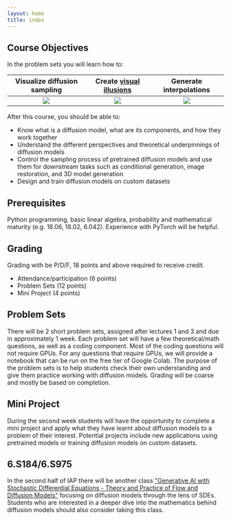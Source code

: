 ```yaml
---
layout: home
title: index
---
```


## Course Objectives

In the problem sets you will learn how to:

| Visualize diffusion sampling | Create [visual illusions][va-link] | Generate interpolations |
|:----------------------------:|:----------------------------------:|:-----------------------:|
| ![][flow-img]                | ![][rot-img]                       | ![][intp-img]           |


After this course, you should be able to:
 - Know what is a diffusion model, what are its components, and how they work together
 - Understand the different perspectives and theoretical underpinnings of diffusion models
 - Control the sampling process of pretrained diffusion models and use them for downstream tasks such as conditional generation, image restoration, and 3D model generation
 - Design and train diffusion models on custom datasets


## Prerequisites

Python programming, basic linear algebra, probability and mathematical maturity (e.g. 18.06, 18.02, 6.042). Experience with PyTorch will be helpful.

## Grading

Grading with be P/D/F, 18 points and above required to receive credit.
 - Attendance/participation (6 points)
 - Problem Sets (12 points)
 - Mini Project (4 points)

## Problem Sets

There will be 2 short problem sets, assigned after lectures 1 and 3 and due in approximately 1 week. Each problem set will have a few theoretical/math questions, as well as a coding component. Most of the coding questions will not require GPUs. For any questions that require GPUs, we will provide a notebook that can be run on the free tier of Google Colab. The purpose of the problem sets is to help students check their own understanding and give them practice working with diffusion models. Grading will be coarse and mostly be based on completion.

## Mini Project

During the second week students will have the opportunity to complete a mini project and apply what they have learnt about diffusion models to a problem of their interest. Potential projects include new applications using pretrained models or training diffusion models on custom datasets.

## 6.S184/6.S975

In the second half of IAP there will be another class ["Generative AI with Stochastic Differential Equations - Theory and Practice of Flow and Diffusion Models"](https://diffusion.csail.mit.edu/) focusing on diffusion models through the lens of SDEs. Students who are interested in a deeper dive into the mathematics behind diffusion models should also consider taking this class.


[flow-img]: /_images/demos/flow_anim_small.gif
[intp-img]: /_images/demos/interpolation.gif
[rot-img]:  /_images/demos/rotation.gif
[va-link]:  https://dangeng.github.io/visual_anagrams/
